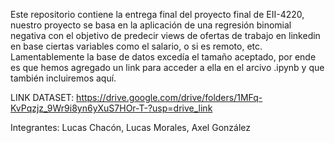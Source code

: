Este repositorio contiene la entrega final del proyecto final de EII-4220, nuestro proyecto se basa en la aplicación de una regresión binomial negativa con el objetivo de predecir views de ofertas de trabajo en linkedin en base ciertas variables como el salario, o si es remoto, etc.
Lamentablemente la base de datos excedía el tamaño aceptado, por ende es que hemos agregado un link para acceder a ella en el arcivo .ipynb y que también incluiremos aquí.

LINK DATASET: https://drive.google.com/drive/folders/1MFq-KvPqzjz_9Wr9i8yn6yXuS7HOr-T-?usp=drive_link

Integrantes: Lucas Chacón, Lucas Morales, Axel González
